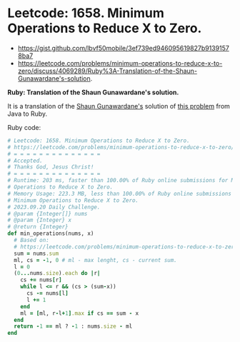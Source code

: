 # Leetcode: 1658. Minimum Operations to Reduce X to Zero.

- https://gist.github.com/lbvf50mobile/3ef739ed946095619827b91391578ba7
- https://leetcode.com/problems/minimum-operations-to-reduce-x-to-zero/discuss/4069289/Ruby%3A-Translation-of-the-Shaun-Gunawardane's-solution.

**Ruby: Translation of the Shaun Gunawardane's solution.**

It is a translation of the [Shaun Gunawardane's](https://leetcode.com/GoAheadShaun/) solution of [this problem](https://leetcode.com/problems/minimum-operations-to-reduce-x-to-zero/discuss/2136570/Change-Your-Perspective-or-JAVA-Explanation) from Java to Ruby.

Ruby code:
```Ruby
# Leetcode: 1658. Minimum Operations to Reduce X to Zero.
# https://leetcode.com/problems/minimum-operations-to-reduce-x-to-zero/
# = = = = = = = = = = = = = =
# Accepted.
# Thanks God, Jesus Christ!
# = = = = = = = = = = = = = =
# Runtime: 203 ms, faster than 100.00% of Ruby online submissions for Minimum
# Operations to Reduce X to Zero.
# Memory Usage: 223.3 MB, less than 100.00% of Ruby online submissions for
# Minimum Operations to Reduce X to Zero.
# 2023.09.20 Daily Challenge.
# @param {Integer[]} nums
# @param {Integer} x
# @return {Integer}
def min_operations(nums, x)
  # Based on:
  # https://leetcode.com/problems/minimum-operations-to-reduce-x-to-zero/discuss/2136570/Change-Your-Perspective-or-JAVA-Explanation
  sum = nums.sum
  ml, cs = -1, 0 # ml - max lenght, cs - current sum.
  l = 0
  (0...nums.size).each do |r|
    cs += nums[r]
    while l <= r && (cs > (sum-x))
      cs -= nums[l]
      l += 1
    end
    ml = [ml, r-l+1].max if cs == sum - x
  end
  return -1 == ml ? -1 : nums.size - ml
end
```
